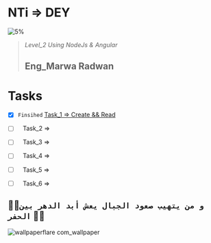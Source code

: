 # NTi => DEY

![5%](https://progress-bar.dev/5/?title=Progress)


>_Level_2 Using NodeJs & Angular_
>## Eng_Marwa Radwan




# Tasks


- [x] ` Finsihed ` [Task_1 => Create && Read](https://github.com/3Mowafy/NTi/tree/main/Task_1)
- [ ] ` ` Task_2 => 
- [ ] ` ` Task_3 => 
- [ ] ` ` Task_4 => 
- [ ] ` ` Task_5 => 
- [ ] ` ` Task_6 => 


:man_student:`و من يتهيب صعود الجبال يعش أبد الدهر بين الحفر` :man_student:
--

![wallpaperflare com_wallpaper](https://user-images.githubusercontent.com/98129284/193458401-37a5181f-3bd2-4bf8-9097-d64a7304d868.jpg)
